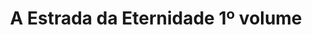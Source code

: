 ---
Numero: 359
title: A Estrada da Eternidade 1º volume
Autor: Clifford D Simak
Co-autor: 
Ano-de-Publicacao: 1987
Titulo-original: Highway of Eternity
Tradutor: Eurico da Fonseca
Co-tradutor: 
Ano-de-edicao: 1986
alias: Clifford-D-Simak
Autor2-alias: 
Tradutor1-alias: Eurico-da-Fonseca
Tradutor2-alias: 
Titulo-link: 359-A-Estrada-da-Eternidade-1-volume
Capa: 
pags: 
Capa-link: 
---